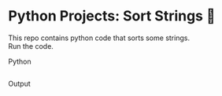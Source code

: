 # Python Projects: Sort Strings 🐍
This repo contains python code that sorts some strings.<br>
Run the code.


Python
```python

```

Output
```python

```
